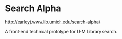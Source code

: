 # Search Alpha

http://earleyj.www.lib.umich.edu/search-alpha/

A front-end technical prototype for U-M Library search.




